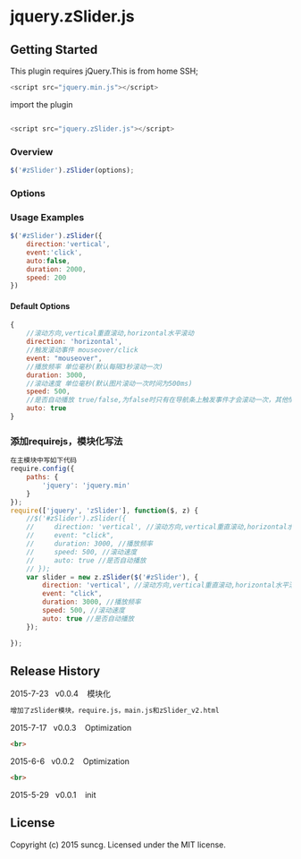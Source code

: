 # jquery.zSlider.js

## Getting Started
This plugin requires jQuery.This is from home SSH;
```js
<script src="jquery.min.js"></script>
```

import the plugin

```js

<script src="jquery.zSlider.js"></script>
```



### Overview

```js
$('#zSlider').zSlider(options);
```

### Options

### Usage Examples
```js
$('#zSlider').zSlider({
	direction:'vertical',
    event:'click',
    auto:false,
    duration: 2000,
    speed: 200
})
```
#### Default Options

```js
{
	//滚动方向,vertical重直滚动,horizontal水平滚动
	direction: 'horizontal',
	//触发滚动事件 mouseover/click
	event: "mouseover",
	//播放频率 单位毫秒(默认每隔3秒滚动一次)
	duration: 3000,
	//滚动速度 单位毫秒(默认图片滚动一次时间为500ms)
	speed: 500,
	//是否自动播放 true/false,为false时只有在导航条上触发事件才会滚动一次，其他情况不滚动
	auto: true
}
```
### 添加requirejs，模块化写法
```js
在主模块中写如下代码
require.config({
    paths: {
        'jquery': 'jquery.min'
    }
});
require(['jquery', 'zSlider'], function($, z) {
    //$('#zSlider').zSlider({
    //     direction: 'vertical', //滚动方向,vertical重直滚动,horizontal水平滚动
    //     event: "click",
    //     duration: 3000, //播放频率
    //     speed: 500, //滚动速度
    //     auto: true //是否自动播放
    // });
    var slider = new z.zSlider($('#zSlider'), {
        direction: 'vertical', //滚动方向,vertical重直滚动,horizontal水平滚动
        event: "click",
        duration: 3000, //播放频率
        speed: 500, //滚动速度
        auto: true //是否自动播放
    });

});
```


## Release History
2015-7-23&nbsp;&nbsp;&nbsp;v0.0.4&nbsp;&nbsp;&nbsp; 模块化
```html
增加了zSlider模块，require.js，main.js和zSlider_v2.html
```
2015-7-17&nbsp;&nbsp;&nbsp;v0.0.3&nbsp;&nbsp;&nbsp; Optimization
```html
<br>
```
2015-6-6&nbsp;&nbsp;&nbsp;v0.0.2&nbsp;&nbsp;&nbsp; Optimization
```html
<br>
```
2015-5-29&nbsp;&nbsp;&nbsp;v0.0.1&nbsp;&nbsp;&nbsp; init

## License
Copyright (c) 2015 suncg. Licensed under the MIT license.

